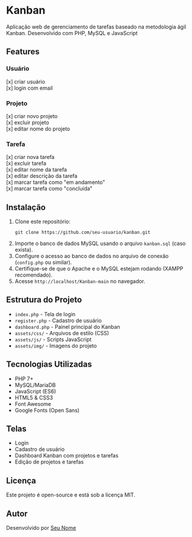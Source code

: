 # Kanban
Aplicação web de gerenciamento de tarefas baseado na metodologia ágil Kanban. Desenvolvido com PHP, MySQL e JavaScript

## Features
### Usuário
[x] criar usuário <br>
[x] login com email

### Projeto
[x] criar novo projeto <br>
[x] excluir projeto <br>
[x] editar nome do projeto

### Tarefa
[x] criar nova tarefa <br>
[x] excluir tarefa <br>
[x] editar nome da tarefa <br>
[x] editar descrição da tarefa <br>
[x] marcar tarefa como "em andamento" <br>
[x] marcar tarefa como "concluída" <br>

## Instalação

1. Clone este repositório:
   ```
   git clone https://github.com/seu-usuario/kanban.git
   ```
2. Importe o banco de dados MySQL usando o arquivo `kanban.sql` (caso exista).
3. Configure o acesso ao banco de dados no arquivo de conexão (`config.php` ou similar).
4. Certifique-se de que o Apache e o MySQL estejam rodando (XAMPP recomendado).
5. Acesse `http://localhost/Kanban-main` no navegador.

## Estrutura do Projeto

- `index.php` - Tela de login
- `register.php` - Cadastro de usuário
- `dashboard.php` - Painel principal do Kanban
- `assets/css/` - Arquivos de estilo (CSS)
- `assets/js/` - Scripts JavaScript
- `assets/img/` - Imagens do projeto

## Tecnologias Utilizadas

- PHP 7+
- MySQL/MariaDB
- JavaScript (ES6)
- HTML5 & CSS3
- Font Awesome
- Google Fonts (Open Sans)

## Telas

- Login
- Cadastro de usuário
- Dashboard Kanban com projetos e tarefas
- Edição de projetos e tarefas

## Licença

Este projeto é open-source e está sob a licença MIT.

## Autor

Desenvolvido por [Seu Nome](https://github.com/seu-usuario)


